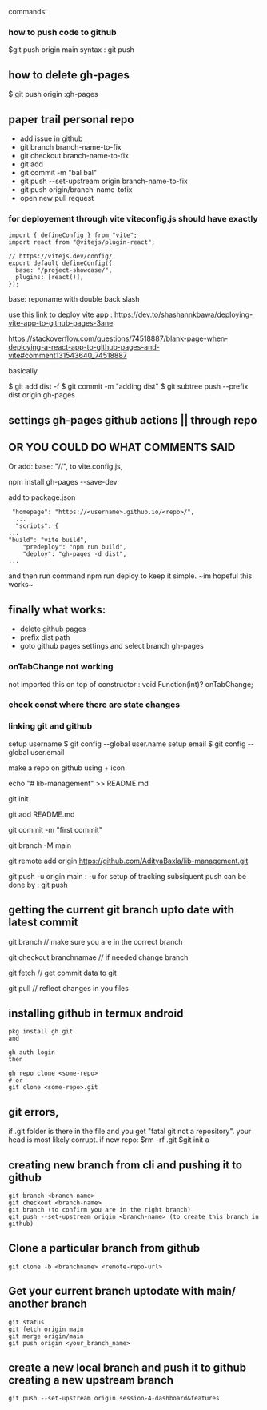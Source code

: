commands: 
### how to push code to github
$git push origin main
syntax : git push <remote> <branch-name>

## how to delete gh-pages
$ git push origin :gh-pages

## paper trail personal repo
- add issue in github
- git branch branch-name-to-fix
- git checkout branch-name-to-fix
- git add
- git commit -m "bal bal"
- git push --set-upstream origin branch-name-to-fix
- git push origin/branch-name-tofix
- open new pull request



### for deployement through vite viteconfig.js should have exactly
```
import { defineConfig } from "vite";
import react from "@vitejs/plugin-react";

// https://vitejs.dev/config/
export default defineConfig({
  base: "/project-showcase/",
  plugins: [react()],
});

```

base: reponame  with double back slash

use this link to deploy vite app : https://dev.to/shashannkbawa/deploying-vite-app-to-github-pages-3ane

https://stackoverflow.com/questions/74518887/blank-page-when-deploying-a-react-app-to-github-pages-and-vite#comment131543640_74518887



basically 

$ git add dist -f
$ git commit -m "adding dist"
$ git subtree push --prefix dist origin gh-pages

## settings gh-pages github actions || through repo

## OR YOU COULD DO WHAT COMMENTS SAID
Or add: base: "/<repo>/", to vite.config.js,

npm install gh-pages --save-dev

add to package.json

```
 "homepage": "https://<username>.github.io/<repo>/",
  ...
  "scripts": {
...
"build": "vite build",
    "predeploy": "npm run build",
    "deploy": "gh-pages -d dist",
...
```
and then run command npm run deploy to keep it simple.
~im hopeful this works~

## finally what works:
- delete github pages
- prefix dist path
- goto github pages settings and select branch gh-pages

### onTabChange not working
not imported this on top of constructor :  void Function(int)? onTabChange;
### check const where there are state changes

### linking git and github
setup username 
$ git config --global user.name
setup email
$ git config --global user.email

make a repo on github using + icon

echo "# lib-management" >> README.md

git init

git add README.md

git commit -m "first commit"

git branch -M main

git remote add origin https://github.com/AdityaBaxla/lib-management.git

git push -u origin main : -u for setup of tracking subsiquent push can be done by : git push

## getting the current git branch upto date with latest commit

git branch // make sure you are in the correct branch

git checkout branchnamae // if needed change branch

git fetch // get commit data to git

git pull // reflect changes in you files

## installing github in termux android
```
pkg install gh git
and

gh auth login
then

gh repo clone <some-repo>
# or
git clone <some-repo>.git
```
## git errors,
if .git folder is there in the file and you get "fatal git not a  repository". your head is most likely corrupt.
if new repo:
$rm -rf .git
$git init
a
## creating new branch from cli and pushing it to github
```
git branch <branch-name>
git checkout <branch-name>
git branch (to confirm you are in the right branch)
git push --set-upstream origin <branch-name> (to create this branch in github)
```
## Clone a particular branch from github
`git clone -b <branchname> <remote-repo-url>`

## Get your current branch uptodate with main/ another branch
```
git status
git fetch origin main
git merge origin/main
git push origin <your_branch_name>
```
## create a new local branch and push it to github creating a new upstream branch
```
git push --set-upstream origin session-4-dashboard&features
```
